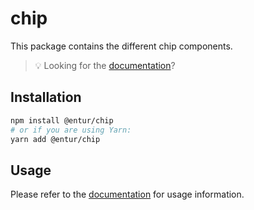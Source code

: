 # chip

This package contains the different chip components.

> 💡 Looking for the [documentation](https://entur-design-system.firebaseapp.com/komponenter/chip)?

## Installation

```sh
npm install @entur/chip
# or if you are using Yarn:
yarn add @entur/chip
```

## Usage

Please refer to the [documentation](https://entur-design-system.firebaseapp.com/komponenter/chip) for usage information.
